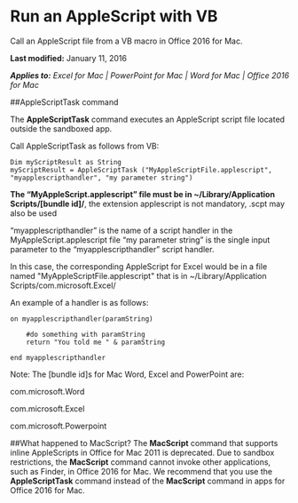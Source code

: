 # Run an AppleScript with VB
 
Call an AppleScript file from a VB macro in Office 2016 for Mac.

**Last modified:** January 11, 2016 <!-- Update to reflect date published -->

***Applies to:*** *Excel for Mac | PowerPoint for Mac | Word for Mac | Office 2016 for Mac*

##AppleScriptTask command

The **AppleScriptTask** command executes an AppleScript script file located outside the sandboxed app. 

Call AppleScriptTask as follows from VB:
```
Dim myScriptResult as String
myScriptResult = AppleScriptTask ("MyAppleScriptFile.applescript", "myapplescripthandler", "my parameter string") 
```

**The “MyAppleScript.applescript” file must be in ~/Library/Application Scripts/[bundle id]/**, the extension applescript is not mandatory, .scpt may also be used

“myapplescripthandler” is the name of a script handler in the MyAppleScript.applescript file
“my parameter string” is the single input parameter to the “myapplescripthandler” script handler.

In this case, the corresponding AppleScript for Excel would be in a file named "MyAppleScriptFile.applescript" that is in ~/Library/Application Scripts/com.microsoft.Excel/

An example of a handler is as follows:

```
on myapplescripthandler(paramString) 

    #do something with paramString 
    return "You told me " & paramString 

end myapplescripthandler
```

Note: The [bundle id]s for Mac Word, Excel and PowerPoint are:

com.microsoft.Word

com.microsoft.Excel

com.microsoft.Powerpoint


##What happened to MacScript?
The **MacScript** command that supports inline AppleScripts in Office for Mac 2011 is deprecated. Due to sandbox restrictions, the **MacScript** command cannot invoke other applications, such as Finder, in Office 2016 for Mac. We recommend that you use the **AppleScriptTask** command instead of the **MacScript** command in apps for Office 2016 for Mac. 
